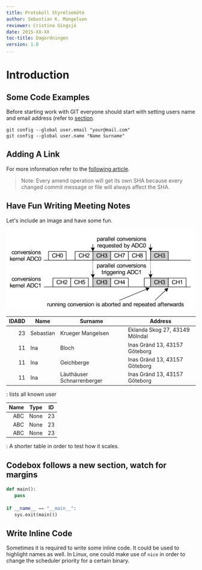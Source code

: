 ```yaml
---
title: Protokoll Styrelsemöte
author: Sebastian K. Mangelsen
reviewer: Cristina Gingsjö
date: 2015-XX-XX
toc-title: Dagordningen
version: 1.0
...
```



# Introduction

## Some Code Examples
Before starting work with GIT everyone should start with setting users name and email address
(refer to [section](#some-code-examples).

~~~~{.bash}
git config --global user.email "your@mail.com"
git config --global user.name "Name Surname"
~~~~
## Adding A Link
For more information refer to the [following article](https://git-scm.com/book/be/v2/Git-Basics-Undoing-Things).

> Note: Every amend operation will get its own SHA because every changed commit message or
file will always affect the SHA.

## Have Fun Writing Meeting Notes

Let's include an image and have some fun.

![My first image enhancing the notes.](img/2015-11-18_094552.png "AltText")


| IDABD  | Name | Surname | Address |
|----:|------|----- |----- |
|23 | Sebastian | Krueger Mangelsen | Eklanda Skog 27, 43149 Mölndal
|11 | Ina| Bloch | Inas Gränd 13, 43157 Göteborg
|11 | Ina| Geichberge | Inas Gränd 13, 43157 Göteborg
|11 | Ina| Läuthäuser Schnarrenberger | Inas Gränd 13, 43157 Göteborg

: lists all known user

| Name | Type | ID |
|--:|--|--|
| ABC | None | 23
| ABC | None | 23
| ABC | None | 23

: A shorter table in order to test how it scales.


## Codebox follows a new section, watch for margins

```python
def main():
   pass

if __name__ == "__main__":
   sys.exit(main())
```

## Write Inline Code
Sometimes it is required to write some inline code. It could be used to highlight
names as well. In Linux, one could make use of `nice` in order to change the 
scheduler priority for a certain binary.

   
